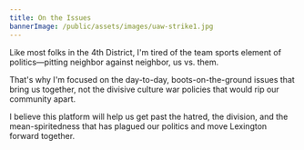 ```yaml
---
title: On the Issues
bannerImage: /public/assets/images/uaw-strike1.jpg
---
```


Like most folks in the 4th District, I'm tired of the team sports element of politics—pitting neighbor against neighbor, us vs. them.

That's why I'm focused on the day-to-day, boots-on-the-ground issues that bring us together, not the divisive culture war policies that would rip our community apart.

I believe this platform will help us get past the hatred, the division, and the mean-spiritedness that has plagued our politics and move Lexington forward together.
